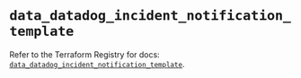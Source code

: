 # `data_datadog_incident_notification_template`

Refer to the Terraform Registry for docs: [`data_datadog_incident_notification_template`](https://registry.terraform.io/providers/datadog/datadog/3.75.0/docs/data-sources/incident_notification_template).
